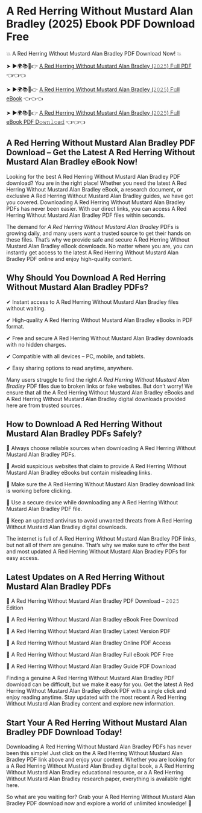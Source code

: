 # A Red Herring Without Mustard Alan Bradley (2025) Ebook PDF Download Free

💥 A Red Herring Without Mustard Alan Bradley PDF Download Now! 💥

➤ ►🌍📚📱👉 [A Red Herring Without Mustard Alan Bradley (𝟸𝟶𝟸𝟻) F𝚞ll PDF](https://getpdf.xyz/a-red-herring-without-mustard-alan-bradley) 👈👈👈


➤ ►🌍📚📱👉 [A Red Herring Without Mustard Alan Bradley (𝟸𝟶𝟸𝟻) F𝚞ll eBook](https://getpdf.xyz/a-red-herring-without-mustard-alan-bradley) 👈👈👈


➤ ►🌍📚📱👉 [A Red Herring Without Mustard Alan Bradley (𝟸𝟶𝟸𝟻) F𝚞ll eBook PDF D𝚘𝚠𝚗𝚕𝚘a𝚍](https://getpdf.xyz/a-red-herring-without-mustard-alan-bradley) 👈👈👈


## A Red Herring Without Mustard Alan Bradley PDF Download – Get the Latest A Red Herring Without Mustard Alan Bradley eBook Now!

Looking for the best A Red Herring Without Mustard Alan Bradley PDF download? You are in the right place! Whether you need the latest A Red Herring Without Mustard Alan Bradley eBook, a research document, or exclusive A Red Herring Without Mustard Alan Bradley guides, we have got you covered. Downloading A Red Herring Without Mustard Alan Bradley PDFs has never been easier. With our direct links, you can access A Red Herring Without Mustard Alan Bradley PDF files within seconds.

The demand for *A Red Herring Without Mustard Alan Bradley* PDFs is growing daily, and many users want a trusted source to get their hands on these files. That’s why we provide safe and secure A Red Herring Without Mustard Alan Bradley eBook downloads. No matter where you are, you can instantly get access to the latest A Red Herring Without Mustard Alan Bradley PDF online and enjoy high-quality content.

## Why Should You Download A Red Herring Without Mustard Alan Bradley PDFs?

✔ Instant access to A Red Herring Without Mustard Alan Bradley files without waiting.

✔ High-quality A Red Herring Without Mustard Alan Bradley eBooks in PDF format.

✔ Free and secure A Red Herring Without Mustard Alan Bradley downloads with no hidden charges.

✔ Compatible with all devices – PC, mobile, and tablets.

✔ Easy sharing options to read anytime, anywhere.

Many users struggle to find the right *A Red Herring Without Mustard Alan Bradley* PDF files due to broken links or fake websites. But don’t worry! We ensure that all the A Red Herring Without Mustard Alan Bradley eBooks and A Red Herring Without Mustard Alan Bradley digital downloads provided here are from trusted sources.

## How to Download A Red Herring Without Mustard Alan Bradley PDFs Safely?

📌 Always choose reliable sources when downloading A Red Herring Without Mustard Alan Bradley PDFs.

📌 Avoid suspicious websites that claim to provide A Red Herring Without Mustard Alan Bradley eBooks but contain misleading links.

📌 Make sure the A Red Herring Without Mustard Alan Bradley download link is working before clicking.

📌 Use a secure device while downloading any A Red Herring Without Mustard Alan Bradley PDF file.

📌 Keep an updated antivirus to avoid unwanted threats from A Red Herring Without Mustard Alan Bradley digital downloads.

The internet is full of A Red Herring Without Mustard Alan Bradley PDF links, but not all of them are genuine. That’s why we make sure to offer the best and most updated A Red Herring Without Mustard Alan Bradley PDFs for easy access.

## Latest Updates on A Red Herring Without Mustard Alan Bradley PDFs

🔹 A Red Herring Without Mustard Alan Bradley PDF Download – 𝟸𝟶𝟸𝟻 Edition

🔹 A Red Herring Without Mustard Alan Bradley eBook Free Download

🔹 A Red Herring Without Mustard Alan Bradley Latest Version PDF

🔹 A Red Herring Without Mustard Alan Bradley Online PDF Access

🔹 A Red Herring Without Mustard Alan Bradley Full eBook PDF Free

🔹 A Red Herring Without Mustard Alan Bradley Guide PDF Download

Finding a genuine A Red Herring Without Mustard Alan Bradley PDF download can be difficult, but we make it easy for you. Get the latest A Red Herring Without Mustard Alan Bradley eBook PDF with a single click and enjoy reading anytime. Stay updated with the most recent A Red Herring Without Mustard Alan Bradley content and explore new information.

## Start Your A Red Herring Without Mustard Alan Bradley PDF Download Today!

Downloading A Red Herring Without Mustard Alan Bradley PDFs has never been this simple! Just click on the A Red Herring Without Mustard Alan Bradley PDF link above and enjoy your content. Whether you are looking for a A Red Herring Without Mustard Alan Bradley digital book, a A Red Herring Without Mustard Alan Bradley educational resource, or a A Red Herring Without Mustard Alan Bradley research paper, everything is available right here.

So what are you waiting for? Grab your A Red Herring Without Mustard Alan Bradley PDF download now and explore a world of unlimited knowledge! 🚀